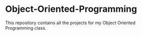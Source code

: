# Object-Oriented-Programming

This repository contains all the projects for my Object Oriented Programming class.
